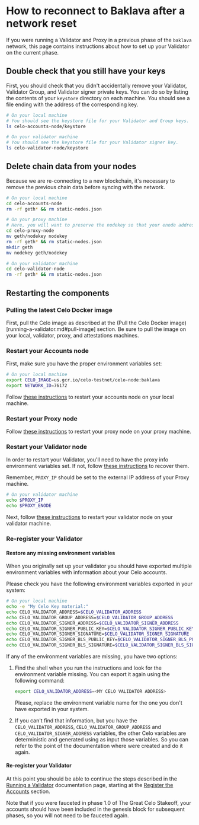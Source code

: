 # How to reconnect to Baklava after a network reset

If you were running a Validator and Proxy in a previous phase of the `baklava` network, this page contains instructions about how to set up your Validator on the current phase.

## Double check that you still have your keys

First, you should check that you didn't accidentally remove your Validator, Validator Group, and Validator signer private keys. You can do so by listing the contents of your `keystore` directory on each machine. You should see a file ending with the address of the corresponding key.

```bash
# On your local machine
# You should see the keystore file for your Validator and Group keys.
ls celo-accounts-node/keystore
```

```bash
# On your validator machine
# You should see the keystore file for your Validator signer key.
ls celo-validator-node/keystore
```

## Delete chain data from your nodes

Because we are re-connecting to a new blockchain, it's necessary to remove the previous chain data before syncing with the network.

```bash
# On your local machine
cd celo-accounts-node
rm -rf geth* && rm static-nodes.json
```

```bash
# On your proxy machine
# Here, you will want to preserve the nodekey so that your enode address doesn't change.
cd celo-proxy-node
mv geth/nodekey nodekey
rm -rf geth* && rm static-nodes.json
mkdir geth
mv nodekey geth/nodekey
```

```bash
# On your validator machine
cd celo-validator-node
rm -rf geth* && rm static-nodes.json
```

## Restarting the components

### Pulling the latest Celo Docker image

First, pull the Celo image as described at the (Pull the Celo Docker image)[running-a-validator.md#pull-image] section. Be sure to pull the image on your local, validator, proxy, and attestations machines.

### Restart your Accounts node

First, make sure you have the proper environment variables set:

```bash
# On your local machine
export CELO_IMAGE=us.gcr.io/celo-testnet/celo-node:baklava
export NETWORK_ID=76172
```

Follow [these instructions](running-a-validator.md#start-your-accounts-node) to restart your accounts node on your local machine.

### Restart your Proxy node

Follow [these instructions](running-a-validator.md#deploy-a-proxy) to restart your proxy node on your proxy machine.

### Restart your Validator node

In order to restart your Validator, you'll need to have the proxy info environment variables set. If not, follow [these instructions](running-a-validator.md#get-your-proxy's-connection-info) to recover them.

Remember, `PROXY_IP` should be set to the external IP address of your Proxy machine.

```bash
# On your validator machine
echo $PROXY_IP
echo $PROXY_ENODE
```

Next, follow [these instructions](running-a-validator.md#connect-the-validator-to-the-proxy) to restart your validator node on your validator machine.

### Re-register your Validator

#### Restore any missing environment variables

When you originally set up your validator you should have exported multiple environment variables with information about your Celo accounts.

Please check you have the following environment variables exported in your system:

```bash
# On your local machine
echo -e "My Celo Key material:"
echo CELO_VALIDATOR_ADDRESS=$CELO_VALIDATOR_ADDRESS
echo CELO_VALIDATOR_GROUP_ADDRESS=$CELO_VALIDATOR_GROUP_ADDRESS
echo CELO_VALIDATOR_SIGNER_ADDRESS=$CELO_VALIDATOR_SIGNER_ADDRESS
echo CELO_VALIDATOR_SIGNER_PUBLIC_KEY=$CELO_VALIDATOR_SIGNER_PUBLIC_KEY
echo CELO_VALIDATOR_SIGNER_SIGNATURE=$CELO_VALIDATOR_SIGNER_SIGNATURE
echo CELO_VALIDATOR_SIGNER_BLS_PUBLIC_KEY=$CELO_VALIDATOR_SIGNER_BLS_PUBLIC_KEY
echo CELO_VALIDATOR_SIGNER_BLS_SIGNATURE=$CELO_VALIDATOR_SIGNER_BLS_SIGNATURE
```

If any of the environment variables are missing, you have two options:

1.  Find the shell when you run the instructions and look for the environment variable missing. You can export it again using the following command:

    ```bash
    export CELO_VALIDATOR_ADDRESS=<MY CELO VALIDATOR ADDRESS>
    ```

    Please, replace the environment variable name for the one you don't have exported in your system.

2.  If you can't find that information, but you have the `CELO_VALIDATOR_ADDRESS`, `CELO_VALIDATOR_GROUP_ADDRESS` and `CELO_VALIDATOR_SIGNER_ADDRESS` variables, the other Celo variables are deterministic and generated using as input those variables. So you can refer to the point of the documentation where were created and do it again.

#### Re-register your Validator

At this point you should be able to continue the steps described in the [Running a Validator](running-a-validator.md) documentation page, starting at the [Register the Accounts](running-a-validator.md#register-the-accounts) section.

Note that if you were fauceted in phase 1.0 of The Great Celo Stakeoff, your accounts should have been included in the genesis block for subsequent phases, so you will not need to be fauceted again.
